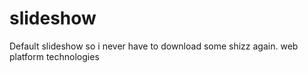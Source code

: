 slideshow
=========

Default slideshow so i never have to download some shizz again. web platform technologies
